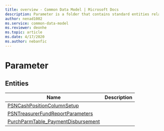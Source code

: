 ```yaml
---
title: overview - Common Data Model | Microsoft Docs
description: Parameter is a folder that contains standard entities related to the Common Data Model.
author: nenad1002
ms.service: common-data-model
ms.reviewer: deonhe
ms.topic: article
ms.date: 4/17/2020
ms.author: nebanfic
---
```


# Parameter


## Entities

|Name|Description|
|---|---|
|[PSNCashPositionColumnSetup](PSNCashPositionColumnSetup.md)||
|[PSNTreasurerFundReportParameters](PSNTreasurerFundReportParameters.md)||
|[PurchParmTable_PaymentDisbursement](PurchParmTable_PaymentDisbursement.md)||
